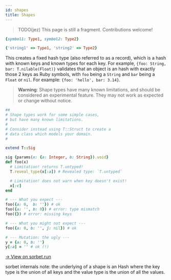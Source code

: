 ```yaml
---
id: shapes
title: Shapes
---
```


> TODO(jez) This page is still a fragment. Contributions welcome!

```ruby
{symbol1: Type1, symbol2: Type2}

{'string1' => Type1, 'string2' => Type2}
```

This creates a fixed hash type (also referred to as a record), which is a hash
with known keys and known types for each key. For example, `{foo: String, bar:
T.nilable(Float)}` validates that an object is an hash with exactly those 2 keys
as Ruby symbols, with `foo` being a `String` and `bar` being a `Float` or `nil`.
For example: `{foo: 'hello', bar: 3.14}`.

> **Warning**: Shape types have many known limitations, and should be considered
> an experimental feature. They may not work as expected or change without
> notice.

```ruby
##
# Shape types work for some simple cases,
# but have many known limitations.
#
# Consider instead using T::Struct to create a
# data class which models your domain.
#

extend T::Sig

sig {params(x: {a: Integer, b: String}).void}
def foo(x)
  # Limitation! returns T.untyped!
  T.reveal_type(x[:a]) # Revealed type: `T.untyped`

  # Limitation! does not warn when key doesn't exist!
  x[:c]
end

# --- What you expect ---
foo({a: 0,  b: ''}) # ok
foo({a: '', b: 0}) # error: type mismatch
foo({}) # error: missing keys

# --- What you might not expect ---
foo({a: 0, b: '', j: nil}) # ok

# --- Mutation: the ugly ---
y = {a: 0, b: ''}
y[:a] = '' # ok (!)
```

[→ View on sorbet.run](https://sorbet.run/#%23%0A%23%20Shape%20types%20work%20for%20some%20simple%20cases%2C%0A%23%20but%20have%20many%20known%20limitations.%0A%23%0A%23%20Consider%20instead%20using%20T%3A%3AProps%20%2F%20T%3A%3AStruct%20to%20create%20a%0A%23%20data%20class%20which%20models%20your%20domain.%0A%23%0A%0Aextend%20T%3A%3ASig%0A%0Asig%20%7Bparams(x%3A%20%7Ba%3A%20Integer%2C%20b%3A%20String%7D).void%7D%0Adef%20foo(x)%0A%20%20%23%20Limitation!%20returns%20T.untyped!%0A%20%20T.reveal_type(x%5B%3Aa%5D)%20%23%20Revealed%20type%3A%20%60T.untyped%60%0A%0A%20%20%23%20Limitation!%20does%20not%20warn%20when%20key%20doesn't%20exist!%0A%20%20x%5B%3Ac%5D%0Aend%0A%0A%23%20---%20What%20you%20expect%20---%0Afoo(%7Ba%3A%200%2C%20%20b%3A%20''%7D)%20%23%20ok%0Afoo(%7Ba%3A%20''%2C%20b%3A%200%7D)%20%23%20error%3A%20type%20mismatch%0Afoo(%7B%7D)%20%23%20error%3A%20missing%20keys%0A%0A%23%20---%20What%20you%20might%20not%20expect%20---%0Afoo(%7Ba%3A%200%2C%20b%3A%20''%2C%20j%3A%20nil%7D)%20%23%20ok%0A%0A%23%20---%20Mutation%3A%20the%20ugly%20---%0Ay%20%3D%20%7Ba%3A%200%2C%20b%3A%20''%7D%0Ay%5B%3Aa%5D%20%3D%20''%20%23%20ok%20(!)%0A)

sorbet internals note: the underlying of a shape is an Hash where the key type
is the union of all keys and the value type is the union of all the values.
